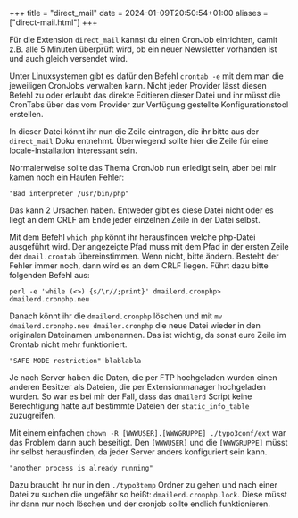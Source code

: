 +++
title = "direct_mail"
date = 2024-01-09T20:50:54+01:00
aliases = ["direct-mail.html"]
+++

Für die Extension `direct_mail` kannst du einen CronJob einrichten, damit z.B. alle 5 Minuten überprüft wird, ob ein neuer Newsletter vorhanden ist und auch gleich versendet wird.

Unter Linuxsystemen gibt es dafür den Befehl `crontab -e` mit dem man die jeweiligen CronJobs verwalten kann. Nicht jeder Provider lässt diesen Befehl zu oder erlaubt das direkte Editieren dieser Datei und ihr müsst die CronTabs über das vom Provider zur Verfügung gestellte Konfigurationstool erstellen.

In dieser Datei könnt ihr nun die Zeile eintragen, die ihr bitte aus der `direct_mail` Doku entnehmt. Überwiegend sollte hier die Zeile für eine locale-Installation interessant sein.

Normalerweise sollte das Thema CronJob nun erledigt sein, aber bei mir kamen noch ein Haufen Fehler:

```
"Bad interpreter /usr/bin/php"
```

Das kann 2 Ursachen haben. Entweder gibt es diese Datei nicht oder es liegt an dem CRLF am Ende jeder einzelnen Zeile in der Datei selbst.

Mit dem Befehl `which php` könnt ihr herausfinden welche php-Datei ausgeführt wird. Der angezeigte Pfad muss mit dem Pfad in der ersten Zeile der `dmail.crontab` übereinstimmen. Wenn nicht, bitte ändern.
Besteht der Fehler immer noch, dann wird es an dem CRLF liegen. Führt dazu bitte folgenden Befehl aus:

```
perl -e 'while (<>) {s/\r//;print}' dmailerd.cronphp> dmailerd.cronphp.neu
```

Danach könnt ihr die `dmailerd.cronphp` löschen und mit `mv dmailerd.cronphp.neu dmailer.cronphp` die neue Datei wieder in den originalen Dateinamen umbenennen. Das ist wichtig, da sonst eure Zeile im Crontab nicht mehr funktioniert.

```
"SAFE MODE restriction" blablabla
```

Je nach Server haben die Daten, die per FTP hochgeladen wurden einen anderen Besitzer als Dateien, die per Extensionmanager hochgeladen wurden. So war es bei mir der Fall, dass das `dmailerd` Script keine Berechtigung hatte auf bestimmte Dateien der `static_info_table` zuzugreifen.

Mit einem einfachen `chown -R [WWWUSER].[WWWGRUPPE] ./typo3conf/ext` war das Problem dann auch beseitigt. Den `[WWWUSER]` und die `[WWWGRUPPE]` müsst ihr selbst herausfinden, da jeder Server anders konfiguriert sein kann.

```
"another process is already running"
```

Dazu braucht ihr nur in den `./typo3temp` Ordner zu gehen und nach einer Datei zu suchen die ungefähr so heißt: `dmailerd.cronphp.lock`. Diese müsst ihr dann nur noch löschen und der cronjob sollte endlich funktionieren.
